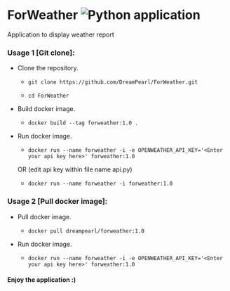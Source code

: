 # ForWeather ![Python application](https://github.com/DreamPearl/ForWeather/workflows/Python%20application/badge.svg)
Application to display weather report

### Usage 1 [Git clone]:
- Clone the repository.
   - `git clone https://github.com/DreamPearl/ForWeather.git`

   - `cd ForWeather` 
- Build docker image. 
   - `docker build --tag forweather:1.0 .` 

- Run docker image. 
   - `docker run --name forweather -i -e OPENWEATHER_API_KEY='<Enter your api key here>' forweather:1.0`  

   OR (edit api key within file name api.py)

   - `docker run --name forweather -i forweather:1.0`
 

### Usage 2 [Pull docker image]:
- Pull docker image. 
    - `docker pull dreampearl/forweather:1.0` 

- Run docker image. 
    - `docker run --name forweather -i -e OPENWEATHER_API_KEY='<Enter your api key here>' forweather:1.0` 


#### Enjoy the application :)
